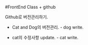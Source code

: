 #FrontEnd Class + github

Github로 버전관리하기.
- Cat and Dog의 버전관리. - dog write.
 
- cat의 수정사항 update. - cat write.
